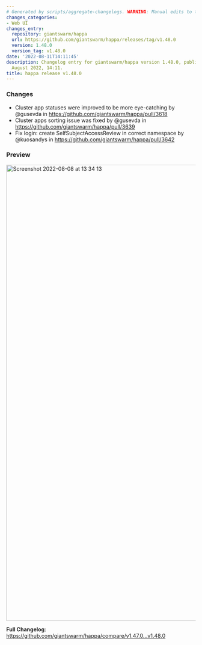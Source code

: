```yaml
---
# Generated by scripts/aggregate-changelogs. WARNING: Manual edits to this files will be overwritten.
changes_categories:
- Web UI
changes_entry:
  repository: giantswarm/happa
  url: https://github.com/giantswarm/happa/releases/tag/v1.48.0
  version: 1.48.0
  version_tag: v1.48.0
date: '2022-08-11T14:11:45'
description: Changelog entry for giantswarm/happa version 1.48.0, published on 11
  August 2022, 14:11.
title: happa release v1.48.0
---
```


### Changes
* Cluster app statuses were improved  to be more eye-catching by @gusevda in https://github.com/giantswarm/happa/pull/3618
* Cluster apps sorting issue was fixed by @gusevda in https://github.com/giantswarm/happa/pull/3639
* Fix login: create SelfSubjectAccessReview in correct namespace by @kuosandys in https://github.com/giantswarm/happa/pull/3642

### Preview
<img width="1214" alt="Screenshot 2022-08-08 at 13 34 13" src="https://user-images.githubusercontent.com/445309/184153119-70d9e9a8-d4bf-4311-8491-5e12d75409e2.png">


**Full Changelog**: https://github.com/giantswarm/happa/compare/v1.47.0...v1.48.0
